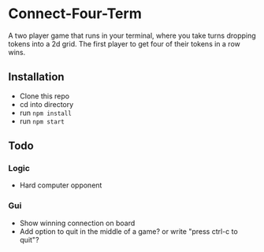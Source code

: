 # Connect-Four-Term

A two player game that runs in your terminal, where you take turns dropping
tokens into a 2d grid. The first player to get four of their tokens in a row wins.

## Installation

- Clone this repo
- cd into directory
- run `npm install`
- run `npm start`

## Todo

### Logic

- Hard computer opponent

### Gui

- Show winning connection on board
- Add option to quit in the middle of a game? or write "press ctrl-c to quit"?
